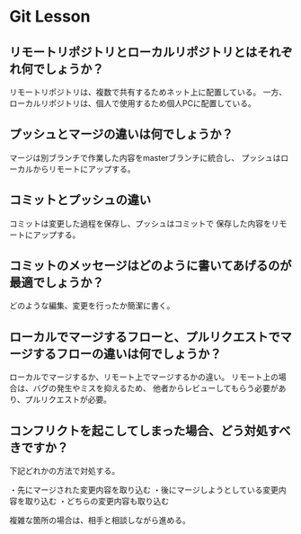 # Git Lesson

## リモートリポジトリとローカルリポジトリとはそれぞれ何でしょうか？

リモートリポジトリは、複数で共有するためネット上に配置している。
一方、ローカルリポジトリは、個人で使用するため個人PCに配置している。


## プッシュとマージの違いは何でしょうか？

マージは別ブランチで作業した内容をmasterブランチに統合し、
プッシュはローカルからリモートにアップする。


## コミットとプッシュの違い

コミットは変更した過程を保存し、プッシュはコミットで
保存した内容をリモートにアップする。


## コミットのメッセージはどのように書いてあげるのが最適でしょうか？

どのような編集、変更を行ったか簡潔に書く。


## ローカルでマージするフローと、プルリクエストでマージするフローの違いは何でしょうか？

ローカルでマージするか、リモート上でマージするかの違い。
リモート上の場合は、バグの発生やミスを抑えるため、
他者からレビューしてもらう必要があり、プルリクエストが必要。


## コンフリクトを起こしてしまった場合、どう対処すべきですか？

下記どれかの方法で対処する。

・先にマージされた変更内容を取り込む
・後にマージしようとしている変更内容を取り込む
・どちらの変更内容も取り込む

複雑な箇所の場合は、相手と相談しながら進める。

